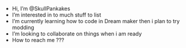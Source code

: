 - Hi, I’m @SkullPankakes
- I’m interested in to much stuff to list
- I’m currently learning how to code in Dream maker then i plan to try modding
- I’m looking to collaborate on things when i am ready
- How to reach me ???

<!---
SkullPankakes/SkullPankakes is a ✨ special ✨ repository because its `README.md` (this file) appears on your GitHub profile.
You can click the Preview link to take a look at your changes.
--->
